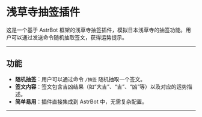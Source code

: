 # 浅草寺抽签插件

这是一个基于 AstrBot 框架的浅草寺抽签插件，模拟日本浅草寺的抽签功能。用户可以通过发送命令随机抽取签文，获得运势提示。

---

## 功能

- **随机抽签**：用户可以通过命令 `/抽签` 随机抽取一个签文。
- **签文内容**：签文包含吉凶结果（如“大吉”、“吉”、“凶”等）以及对应的运势描述。
- **简单易用**：插件直接集成到 AstrBot 中，无需复杂配置。

---